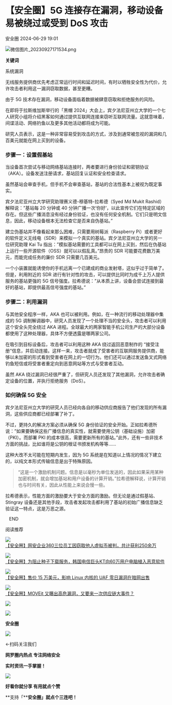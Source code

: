 #  【安全圈】5G 连接存在漏洞，移动设备易被绕过或受到 DoS 攻击   
 安全圈   2024-06-29 19:01  
  
![](https://mmbiz.qpic.cn/sz_mmbiz_png/aBHpjnrGylgOvEXHviaXu1fO2nLov9bZ055v7s8F6w1DD1I0bx2h3zaOx0Mibd5CngBwwj2nTeEbupw7xpBsx27Q/640?wx_fmt=png&from=appmsg "微信图片_20230927171534.png")  
  
  
**关键词**  
  
  
  
系统漏洞  
  
  
无线服务提供商优先考虑正常运行时间和延迟时间，有时以牺牲安全性为代价，允许攻击者利用这一漏洞窃取数据，甚至更糟。  
  
由于 5G 技术存在漏洞，移动设备面临着数据被肆意窃取和拒绝服务的风险。  
  
在即将于拉斯维加斯举行的「黑帽 2024」大会上，宾夕法尼亚州立大学的一个七人研究小组将介绍黑客如何通过提供互联网连接来窃听互联网流量。这就意味着，间谍活动、网络钓鱼以及更多其他活动都将成为可能。  
  
研究人员表示，这是一种非常容易受到攻击的方式，涉及到通常被忽视的漏洞和几百美元就能在网上买到的设备。  
### 步骤一：设置假基站  
  
当设备首次尝试与移动网络基站连接时，两者要进行身份验证和密钥协议（AKA）。设备发送注册请求，基站回复认证和安全检查请求。  
  
虽然基站会审查手机，但手机不会审查基站，基站的合法性基本上被视为既定事实。  
  
宾夕法尼亚州立大学研究助理赛义德-穆基特-拉希德（Syed Md Mukit Rashid）解释说：”基站每 20 分钟或 40 分钟广播一次’你好’，以此宣传它们在特定区域的存在。但这些广播消息没有经过身份验证，也没有任何安全机制。它们只是明文信息，因此，移动设备根本无法检查它是否来自伪基站。”  
  
建立伪基站并不像看起来那么困难，只需要用树莓派（Raspberry Pi）或者更好的软件定义无线电（SDR）来模拟一个真实的基站。宾夕法尼亚州立大学的另一位研究助理 Kai Tu 指出：”模拟基站需要的工具都可以在网上买到，然后在伪基站上运行一些开源软件（OSS）就可以以假乱真。”昂贵的 SDR 可能要花费数万美元，而能完成任务的廉价 SDR 只需要几百美元。  
  
一个小装置就能诱使你的手机远离一个已建成的商业发射塔，这似乎过于简单了。但是，利用附近的 SDR 进行有针对性的攻击，可以提供比同时为成千上万人提供服务的基站更强的 5G 信号强度。拉希德说：”从本质上讲，设备会尝试连接到最好的基站，即提供最高信号强度的基站。”  
### 步骤二：利用漏洞  
  
与其他安全程序一样，AKA 也可以被利用。例如，在一种流行的移动处理器中集成的 5G 调制解调器中，研究人员发现了一个处理不当的安全头，攻击者可以利用这个安全头完全绕过 AKA 进程。全球最大的两家智能手机公司生产的大部分设备都使用了这种处理器，具体不方便透露是哪两家公司。  
  
在吸引到目标设备后，攻击者可以利用这种 AKA 绕过返回恶意制作的 “接受注册”信息，并启动连接。这样一来，攻击者就成了受害者的互联网服务提供商，能够以未加密的形式看到受害者在网上的一切行为。他们还可以通过发送鱼叉式网络钓鱼短信或将受害者重定向到恶意网站等方式与受害者互动。  
  
虽然 AKA 绕过漏洞已经很严重了，但研究人员还发现了其他漏洞，允许攻击者确定设备的位置，并执行拒绝服务（DoS）。  
### 如何确保 5G 安全  
  
宾夕法尼亚州立大学的研究人员已经向各自的移动供应商报告了他们发现的所有漏洞，这些供应商都已经部署了补丁。  
  
不过，更持久的解决方案必须从确保 5G 身份验证的安全开始。正如拉希德所说：”如果要确保这些广播信息的真实性，就需要使用公钥（基础设施）加密（PKI）。而部署 PKI 的成本很高，需要更新所有的基站。”此外，还有一些非技术方面的挑战，比如谁将是公钥的根证书颁发机构等等……  
  
这种大改不太可能在短期内发生，因为 5G 系统是在知道以上情况的情况下建立的，以纯文本形式传输信息是出于特殊原因。  
> “这是一个激励机制问题。信息是以毫秒为单位发送的，因此如果采用某种加密机制，就会增加基站和用户设备的计算开销。”拉希德解释说，计算开销也与时间有关，因此从性能上来说会慢一些。  
  
  
拉希德表示，性能方面的激励要大于安全方面的激励。但无论是通过假基站、Stingray 设备还是其他手段，攻击者发起攻击都利用了基站的初始广播信息缺乏验证这一特点，这是万恶之源。  
  
   END    
  
  
阅读推荐  
  
  
![](https://mmbiz.qpic.cn/sz_mmbiz_png/aBHpjnrGylhicY8TTBlgZFoOljxwmf23JtA7X7cPrrIIibibG2LCs8qNnibZWQdKc8IGB8tQR44XnU3l7MulwnCP5g/640?wx_fmt=png&from=appmsg "")  
[【安全圈】网安企业360三位员工因窃取他人虚拟币被判，共计获利250余万](http://mp.weixin.qq.com/s?__biz=MzIzMzE4NDU1OQ==&mid=2652062300&idx=1&sn=082f9d6435963eb17fb6eaae004987a1&chksm=f36e6e1cc419e70a8fe2deef800f8f9fff76dad150771c5884575bad84a00cafb6e46eb195de&scene=21#wechat_redirect)  
  
  
  
![](https://mmbiz.qpic.cn/sz_mmbiz_jpg/aBHpjnrGyliaMLicibeYCg8eQoAmQ39GfIsXMUuDU03xwPTHpic8b1r5wpE0Mz9yJN9ywfM95rRHR6kWQv1ufoRYicg/640?wx_fmt=jpeg "")  
[【安全圈】为阻止种子下载服务，韩国电信巨头KT向60万用户电脑植入恶意软件](http://mp.weixin.qq.com/s?__biz=MzIzMzE4NDU1OQ==&mid=2652062300&idx=2&sn=384d65577ea85f9a595237ad50cff008&chksm=f36e6e1cc419e70aeac4c689559357000b708a10dfaf607938de66882bba3f712ff2e2df0491&scene=21#wechat_redirect)  
  
  
  
![](https://mmbiz.qpic.cn/sz_mmbiz_png/aBHpjnrGylgK1DO9pswib04S8RU8ArpaK51KyMJD9ibxBSa8mUBYiaDykQcxeluhCTuRneYqbibic5RDpoVFC2Rrafw/640?wx_fmt=png&from=appmsg "")  
[【安全圈】售价 15 万美元，影响 Linux 内核的 UAF 零日漏洞在暗网出售](http://mp.weixin.qq.com/s?__biz=MzIzMzE4NDU1OQ==&mid=2652062300&idx=3&sn=5f32791db93bd0f2f45b960437353863&chksm=f36e6e1cc419e70a4a1039e03e8279b7bcbf5fe7e3eee87b8d822834c12b447c62bb5910e5f6&scene=21#wechat_redirect)  
  
  
  
![](https://mmbiz.qpic.cn/sz_mmbiz_jpg/aBHpjnrGyliamkv1f9zquk5B1GEBYNFHToFsCNG7iaiaqDlP9piavkQOy7twl4k6EdApR6icZBgQ7goxF8mhapAuMiaw/640?wx_fmt=jpeg "")  
[【安全圈】MOVEit 又曝出高危漏洞，又要来一次供应链大事件？](http://mp.weixin.qq.com/s?__biz=MzIzMzE4NDU1OQ==&mid=2652062300&idx=4&sn=eef50c8162b1fe1147e683a139687387&chksm=f36e6e1cc419e70a8f597de78138b1394cd69c24128d6f69e09c6e3d0322ac93d4c4cbd121f0&scene=21#wechat_redirect)  
  
  
  
  
  
  
![](https://mmbiz.qpic.cn/mmbiz_gif/aBHpjnrGylgeVsVlL5y1RPJfUdozNyCEft6M27yliapIdNjlcdMaZ4UR4XxnQprGlCg8NH2Hz5Oib5aPIOiaqUicDQ/640?wx_fmt=gif "")  
  
  
  
![](https://mmbiz.qpic.cn/mmbiz_png/aBHpjnrGylgeVsVlL5y1RPJfUdozNyCEDQIyPYpjfp0XDaaKjeaU6YdFae1iagIvFmFb4djeiahnUy2jBnxkMbaw/640?wx_fmt=png "")  
  
**安全圈**  
  
![](https://mmbiz.qpic.cn/mmbiz_gif/aBHpjnrGylgeVsVlL5y1RPJfUdozNyCEft6M27yliapIdNjlcdMaZ4UR4XxnQprGlCg8NH2Hz5Oib5aPIOiaqUicDQ/640?wx_fmt=gif "")  
  
  
←扫码关注我们  
  
**网罗圈内热点 专注网络安全**  
  
**实时资讯一手掌握！**  
  
  
![](https://mmbiz.qpic.cn/mmbiz_gif/aBHpjnrGylgeVsVlL5y1RPJfUdozNyCE3vpzhuku5s1qibibQjHnY68iciaIGB4zYw1Zbl05GQ3H4hadeLdBpQ9wEA/640?wx_fmt=gif "")  
  
**好看你就分享 有用就点个赞**  
  
**支持「****安全圈」就点个三连吧！**  
  
